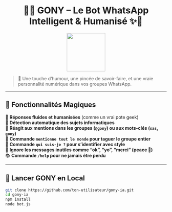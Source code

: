 <h1 align="center">🤖✨ GONY – Le Bot WhatsApp Intelligent & Humanisé ✨🤖</h1>

<p align="center">
  <img src="https://media.giphy.com/media/l0HlQ7LRalM9gjfGE/giphy.gif" width="120" />
</p>

> 🧠 Une touche d’humour, une pincée de savoir-faire, et une vraie personnalité numérique dans vos groupes WhatsApp.

---

## 🚀 Fonctionnalités Magiques

🌟 **Réponses fluides et humanisées** (comme un vrai pote geek)  
🤖 **Détection automatique des sujets informatiques**  
💬 **Réagit aux mentions dans les groupes (`@gony`) ou aux mots-clés (`sas`, `gony`)**  
🎯 **Commande `mentionne tout le monde` pour taguer le groupe entier**  
🪪 **Commande `qui suis-je ?` pour s’identifier avec style**  
🧘 **Ignore les messages inutiles comme “ok”, “yo”, “merci” (peace 🧘)**  
📚 **Commande `/help` pour ne jamais être perdu**

---

## 🔧 Lancer GONY en Local

```bash
git clone https://github.com/ton-utilisateur/gony-ia.git
cd gony-ia
npm install
node bot.js
